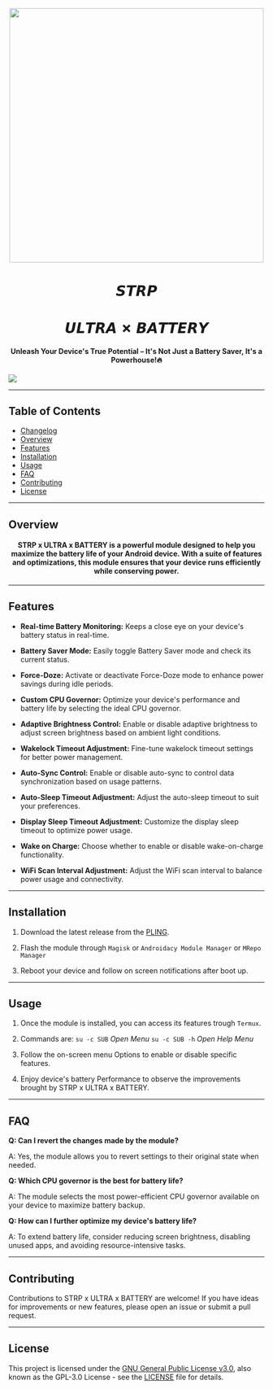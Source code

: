  <p align="center"><a href="https://t.me/AndroidRootModulesCommunity"><img src="https://i.imgur.com/tGAF9Qp.jpg" width="500"></a></p>  
 <h1 align="center"><b>𝙎𝙏𝙍𝙋</b></h1>
 <h1 align="center"><b>𝙐𝙇𝙏𝙍𝘼 ✗ 𝘽𝘼𝙏𝙏𝙀𝙍𝙔 </b></h1> 
 <h4 align="center">Unleash Your Device's True Potential – It's Not Just a Battery Saver, It's a Powerhouse!🔥</h4>

 <a href="https://t.me/AndroidRootModulesCommunity"><img src="https://img.shields.io/badge/Join-Telegram%20Channel-red.svg?logo=Telegram"></a>

--------

## Table of Contents

- [Changelog](CHANGELOG.md)
- [Overview](#overview)
- [Features](#features)
- [Installation](#installation)
- [Usage](#usage)
- [FAQ](#faq)
- [Contributing](#contributing)
- [License](#license)

---

## Overview

<h4 align="center">STRP x ULTRA x BATTERY is a powerful module designed to help you maximize the battery life of your Android device. With a suite of features and optimizations, this module ensures that your device runs efficiently while conserving power.</h4>

---

## Features

- **Real-time Battery Monitoring:** Keeps a close eye on your device's battery status in real-time.

- **Battery Saver Mode:** Easily toggle Battery Saver mode and check its current status.

- **Force-Doze:** Activate or deactivate Force-Doze mode to enhance power savings during idle periods.

- **Custom CPU Governor:** Optimize your device's performance and battery life by selecting the ideal CPU governor.

- **Adaptive Brightness Control:** Enable or disable adaptive brightness to adjust screen brightness based on ambient light conditions.

- **Wakelock Timeout Adjustment:** Fine-tune wakelock timeout settings for better power management.

- **Auto-Sync Control:** Enable or disable auto-sync to control data synchronization based on usage patterns.

- **Auto-Sleep Timeout Adjustment:** Adjust the auto-sleep timeout to suit your preferences.

- **Display Sleep Timeout Adjustment:** Customize the display sleep timeout to optimize power usage.

- **Wake on Charge:** Choose whether to enable or disable wake-on-charge functionality.

- **WiFi Scan Interval Adjustment:** Adjust the WiFi scan interval to balance power usage and connectivity.

---

## Installation

1. Download the latest release from the [PLING](https://www.pling.com/p/1864374/).

2. Flash the module through `Magisk` or `Androidacy Module Manager` or `MRepo Manager`

3. Reboot your device and follow on screen notifications after boot up.

---

## Usage

1. Once the module is installed, you can access its features trough `Termux`.

2. Commands are:
`su -c SUB` *Open Menu*
`su -c SUB -h` *Open Help Menu*

3. Follow the on-screen menu Options to enable or disable specific features.

4. Enjoy device's battery Performance to observe the improvements brought by STRP x ULTRA x BATTERY.

---

## FAQ

**Q: Can I revert the changes made by the module?**

A: Yes, the module allows you to revert settings to their original state when needed.

**Q: Which CPU governor is the best for battery life?**

A: The module selects the most power-efficient CPU governor available on your device to maximize battery backup.

**Q: How can I further optimize my device's battery life?**

A: To extend battery life, consider reducing screen brightness, disabling unused apps, and avoiding resource-intensive tasks.

---

## Contributing

Contributions to STRP x ULTRA x BATTERY are welcome! If you have ideas for improvements or new features, please open an issue or submit a pull request.

---

## License

This project is licensed under the [GNU General Public License v3.0](https://opensource.org/licenses/GPL-3.0), also known as the GPL-3.0 License - see the [LICENSE](LICENSE) file for details.
